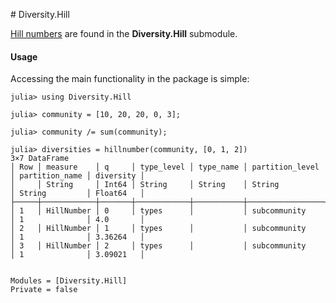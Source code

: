 # Diversity.Hill

[Hill numbers](http://www.jstor.org/stable/1934352) are found in the
**Diversity.Hill** submodule.

#### Usage

Accessing the main functionality in the package is simple:

```jldoctest
julia> using Diversity.Hill

julia> community = [10, 20, 20, 0, 3];

julia> community /= sum(community);

julia> diversities = hillnumber(community, [0, 1, 2])
3×7 DataFrame
│ Row │ measure    │ q     │ type_level │ type_name │ partition_level │ partition_name │ diversity │
│     │ String     │ Int64 │ String     │ String    │ String          │ String         │ Float64   │
├─────┼────────────┼───────┼────────────┼───────────┼─────────────────┼────────────────┼───────────┤
│ 1   │ HillNumber │ 0     │ types      │           │ subcommunity    │ 1              │ 4.0       │
│ 2   │ HillNumber │ 1     │ types      │           │ subcommunity    │ 1              │ 3.36264   │
│ 3   │ HillNumber │ 2     │ types      │           │ subcommunity    │ 1              │ 3.09021   │
```

```@contents
```

```@autodocs
Modules = [Diversity.Hill]
Private = false
```

```@index
```
